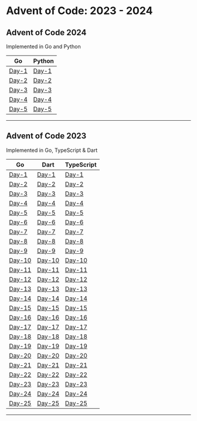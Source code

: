 # Advent of Code: 2023 - 2024

## Advent of Code 2024

Implemented in Go and Python

|**Go**|**Python**|
|------|----------|
|[Day-1](2024/Go/Day1)|[Day-1](2024/Python/Day1)|
|[Day-2](2024/Go/Day2)|[Day-2](2024/Python/Day2)|
|[Day-3](2024/Go/Day3)|[Day-3](2024/Python/Day3)|
|[Day-4](2024/Go/Day4)|[Day-4](2024/Python/Day4)|
|[Day-5](2024/Go/Day5)|[Day-5](2024/Python/Day5)|

---

## Advent of Code 2023

Implemented in Go, TypeScript & Dart

|**Go**|**Dart**|**TypeScript**|
|------|--------|--------------|
|[Day-1](2023/Go/Day1)|[Day-1](2023/Dart/Day1)|[Day-1](2023/TypeScript/Day1)|
|[Day-2](2023/Go/Day2)|[Day-2](2023/Dart/Day2)|[Day-2](2023/TypeScript/Day2)|
|[Day-3](2023/Go/Day3)|[Day-3](2023/Dart/Day3)|[Day-3](2023/TypeScript/Day3)|
|[Day-4](2023/Go/Day4)|[Day-4](2023/Dart/Day4)|[Day-4](2023/TypeScript/Day4)|
|[Day-5](2023/Go/Day5)|[Day-5](2023/Dart/Day5)|[Day-5](2023/TypeScript/Day5)|
|[Day-6](2023/Go/Day6)|[Day-6](2023/Dart/Day6)|[Day-6](2023/TypeScript/Day6)|
|[Day-7](2023/Go/Day7)|[Day-7](2023/Dart/Day7)|[Day-7](2023/TypeScript/Day7)|
|[Day-8](2023/Go/Day8)|[Day-8](2023/Dart/Day8)|[Day-8](2023/TypeScript/Day8)|
|[Day-9](2023/Go/Day9)|[Day-9](2023/Dart/Day9)|[Day-9](2023/TypeScript/Day9)|
|[Day-10](2023/Go/Day10)|[Day-10](2023/Dart/Day10)|[Day-10](2023/TypeScript/Day10)|
|[Day-11](2023/Go/Day11)|[Day-11](2023/Dart/Day11)|[Day-11](2023/TypeScript/Day11)|
|[Day-12](2023/Go/Day12)|[Day-12](2023/Dart/Day12)|[Day-12](2023/TypeScript/Day12)|
|[Day-13](2023/Go/Day13)|[Day-13](2023/Dart/Day13)|[Day-13](2023/TypeScript/Day13)|
|[Day-14](2023/Go/Day14)|[Day-14](2023/Dart/Day14)|[Day-14](2023/TypeScript/Day14)|
|[Day-15](2023/Go/Day15)|[Day-15](2023/Dart/Day15)|[Day-15](2023/TypeScript/Day15)|
|[Day-16](2023/Go/Day16)|[Day-16](2023/Dart/Day16)|[Day-16](2023/TypeScript/Day16)|
|[Day-17](2023/Go/Day17)|[Day-17](2023/Dart/Day17)|[Day-17](2023/TypeScript/Day17)|
|[Day-18](2023/Go/Day18)|[Day-18](2023/Dart/Day18)|[Day-18](2023/TypeScript/Day18)|
|[Day-19](2023/Go/Day19)|[Day-19](2023/Dart/Day19)|[Day-19](2023/TypeScript/Day19)|
|[Day-20](2023/Go/Day20)|[Day-20](2023/Dart/Day20)|[Day-20](2023/TypeScript/Day20)|
|[Day-21](2023/Go/Day21)|[Day-21](2023/Dart/Day21)|[Day-21](2023/TypeScript/Day21)|
|[Day-22](2023/Go/Day22)|[Day-22](2023/Dart/Day22)|[Day-22](2023/TypeScript/Day22)|
|[Day-23](2023/Go/Day23)|[Day-23](2023/Dart/Day23)|[Day-23](2023/TypeScript/Day23)|
|[Day-24](2023/Go/Day24)|[Day-24](2023/Dart/Day24)|[Day-24](2023/TypeScript/Day24)|
|[Day-25](2023/Go/Day25)|[Day-25](2023/Dart/Day25)|[Day-25](2023/TypeScript/Day25)|

---
